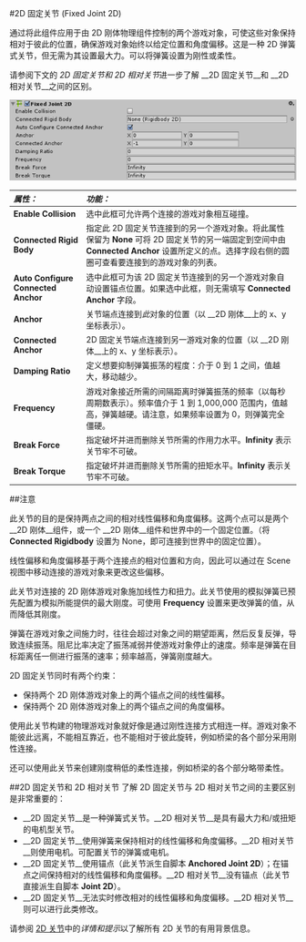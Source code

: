 #2D 固定关节 (Fixed Joint 2D)

通过将此组件应用于由 2D 刚体物理组件控制的两个游戏对象，可使这些对象保持相对于彼此的位置，确保游戏对象始终以给定位置和角度偏移。这是一种 2D 弹簧式关节，但无需为其设置最大力。可以将弹簧设置为刚性或柔性。

请参阅下文的 *2D 固定关节和 2D 相对关节*进一步了解 __2D 固定关节__和 __2D 相对关节__之间的区别。


![](../uploads/Main/FixedJoint2DInspector.png) 


|**_属性：_** |**_功能：_** |
|:---|:---|
|__Enable Collision__ |选中此框可允许两个连接的游戏对象相互碰撞。|
|__Connected Rigid Body__ |指定此 2D 固定关节连接到的另一个游戏对象。将此属性保留为 __None__ 可将 2D 固定关节的另一端固定到空间中由 __Connected Anchor__ 设置所定义的点。选择字段右侧的圆圈可查看要连接到的游戏对象的列表。|
|__Auto Configure Connected Anchor__ | 选中此框可为该 2D 固定关节连接到的另一个游戏对象自动设置锚点位置。如果选中此框，则无需填写 __Connected Anchor__ 字段。 |    
|__Anchor__ |关节端点连接到*此*对象的位置（以 __2D 刚体__上的 x、y 坐标表示）。 |
|__Connected Anchor__ |2D 固定关节端点连接到另一游戏对象的位置（以 __2D 刚体__上的 x、y 坐标表示）。 |
|__Damping Ratio__ | 定义想要抑制弹簧振荡的程度：介于 0 到 1 之间，值越大，移动越少。 |
|__Frequency__ |游戏对象接近所需的间隔距离时弹簧振荡的频率（以每秒周期数表示）。频率值介于 1 到 1,000,000 范围内，值越高，弹簧越硬。请注意，如果频率设置为 0，则弹簧完全僵硬。 |
|__Break Force__ |指定破坏并进而删除关节所需的作用力水平。__Infinity__ 表示关节牢不可破。 |
|__Break Torque__ |指定破坏并进而删除关节所需的扭矩水平。__Infinity__ 表示关节牢不可破。 |



##注意

此关节的目的是保持两点之间的相对线性偏移和角度偏移。这两个点可以是两个 __2D 刚体__组件，或一个 __2D 刚体__组件和世界中的一个固定位置。（将 __Connected Rigidbody__ 设置为 None，即可连接到世界中的固定位置）。

线性偏移和角度偏移基于两个连接点的相对位置和方向，因此可以通过在 Scene 视图中移动连接的游戏对象来更改这些偏移。

此关节对连接的 2D 刚体游戏对象施加线性力和扭力。此关节使用的模拟弹簧已预先配置为模拟所能提供的最大刚度。可使用 __Frequency__ 设置来更改弹簧的值，从而降低其刚度。

弹簧在游戏对象之间施力时，往往会超过对象之间的期望距离，然后反复反弹，导致连续振荡。阻尼比率决定了振荡减弱并使游戏对象停止的速度。频率是弹簧在目标距离任一侧进行振荡的速率；频率越高，弹簧刚度越大。

2D 固定关节同时有两个约束：

* 保持两个 2D 刚体游戏对象上的两个锚点之间的线性偏移。
* 保持两个 2D 刚体游戏对象上的两个锚点之间的角度偏移。

使用此关节构建的物理游戏对象就好像是通过刚性连接方式相连一样。游戏对象不能彼此远离，不能相互靠近，也不能相对于彼此旋转，例如桥梁的各个部分采用刚性连接。

还可以使用此关节来创建刚度稍低的柔性连接，例如桥梁的各个部分略带柔性。


##2D 固定关节和 2D 相对关节
了解 2D 固定关节与 2D 相对关节之间的主要区别是非常重要的：

* __2D 固定关节__是一种弹簧式关节。__2D 相对关节__是具有最大力和/或扭矩的电机型关节。
* __2D 固定关节__使用弹簧来保持相对的线性偏移和角度偏移。__2D 相对关节__则使用电机。可配置关节的弹簧或电机。
* __2D 固定关节__使用锚点（此关节派生自脚本 __Anchored Joint 2D__）；在锚点之间保持相对的线性偏移和角度偏移。__2D 相对关节__没有锚点（此关节直接派生自脚本 __Joint 2D__）。
* __2D 固定关节__无法实时修改相对的线性偏移和角度偏移。__2D 相对关节__则可以进行此类修改。


请参阅 [2D 关节](Joints2D.html)中的*详情和提示*以了解所有 2D 关节的有用背景信息。



